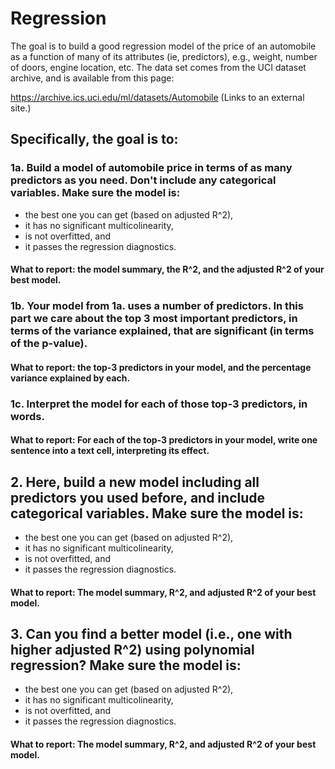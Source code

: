 # Regression

The goal is to build a good regression model of the price of an automobile as a function of many of its attributes (ie, predictors), e.g., weight, number of doors, engine location, etc. The data set comes from the UCI dataset archive, and is available from this page:

https://archive.ics.uci.edu/ml/datasets/Automobile (Links to an external site.)

## Specifically, the goal is to:

### 1a. Build a model of automobile price in terms of as many predictors as you need. Don't include any categorical variables. Make sure the model is:
* the best one you can get (based on adjusted R^2),
* it has no significant multicolinearity,
* is not overfitted, and
* it passes the regression diagnostics.

#### What to report: the model summary, the R^2, and the adjusted R^2 of your best model.

### 1b. Your model from 1a. uses a number of predictors. In this part we care about the top 3 most important predictors, in terms of the variance explained, that are significant (in terms of the p-value).

#### What to report:  the top-3 predictors in your model, and the percentage variance explained by each.

### 1c. Interpret the model for each of those top-3 predictors, in words.

#### What to report:  For each of the top-3 predictors in your model, write one sentence into a text cell, interpreting its effect.

## 2. Here, build a new model including all predictors you used before, and include categorical variables. Make sure the model is:
* the best one you can get (based on adjusted R^2), 
* it has no significant multicolinearity,
* is not overfitted, and
* it passes the regression diagnostics.

#### What to report:  The model summary, R^2, and adjusted R^2 of your best model.

## 3. Can you find a better model (i.e., one with higher adjusted R^2) using polynomial regression? Make sure the model is:
* the best one you can get (based on adjusted R^2), 
* it has no significant multicolinearity,
* is not overfitted, and
* it passes the regression diagnostics.

#### What to report: The model summary, R^2, and adjusted R^2 of your best model.
